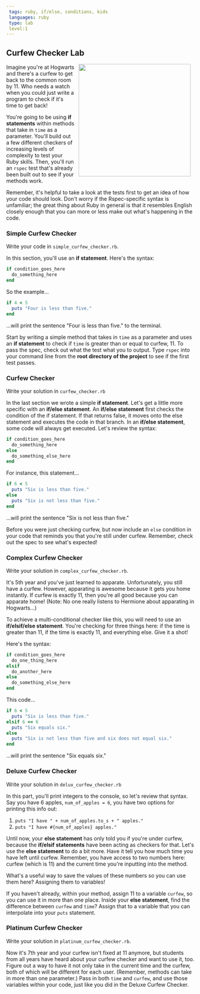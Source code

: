 ```yaml
---
 tags: ruby, if/else, conditions, kids
 languages: ruby
 type: lab
 level:1
---
```


## Curfew Checker Lab
<img src="https://s3.amazonaws.com/after-school-assets/curfew.gif" width="300px" align="right" hspace="10"> Imagine you're at Hogwarts and there's a curfew to get back to the common room by 11. Who needs a watch when you could just write a program to check if it's time to get back!

You're going to be using **if statements** within methods that take in `time` as a parameter. You'll build out a few different checkers of increasing levels of complexity to test your Ruby skills. Then, you'll run an `rspec` test that's already been built out to see if your methods work. 

Remember, it's helpful to take a look at the tests first to get an idea of how your code should look. Don't worry if the Rspec-specific syntax is unfamiliar; the great thing about Ruby in general is that it resembles English closely enough that you can more or less make out what's happening in the code.

### Simple Curfew Checker
Write your code in `simple_curfew_checker.rb`.

In this section, you'll use an **if statement**. Here's the syntax:

```ruby
if condition_goes_here
  do_something_here
end
```
So the example...
```ruby
if 4 < 5
  puts "Four is less than five."
end
```
...will print the sentence "Four is less than five." to the terminal.

Start by writing a simple method that takes in `time` as a parameter and uses an **if statement** to check if `time` is greater than or equal to curfew, 11. To pass the spec, check out what the test what you to output. Type `rspec` into your command line from the **root directory of the project** to see if the first test passes.

### Curfew Checker
Write your solution in `curfew_checker.rb`

In the last section we wrote a simple **if statement**. Let's get a little more specific with an **if/else statement**. An **if/else statement** first checks the condition of the if statement. If that returns false, it moves onto the else statement and executes the code in that branch. In an **if/else statement**, some code will always get executed. Let's review the syntax:

```ruby
if condition_goes_here
  do_something_here
else
  do_something_else_here
end
```
For instance, this statement...
```ruby
if 6 < 5
  puts "Six is less than five."
else
  puts "Six is not less than five."
end
```
...will print the sentence "Six is not less than five."

Before you were just checking curfew, but now include an `else` condition in your code that reminds you that you're still under curfew. Remember, check out the spec to see what's expected!

### Complex Curfew Checker
Write your solution in `complex_curfew_checker.rb`.

It's 5th year and you've just learned to apparate. Unfortunately, you still have a curfew. However, apparating is awesome because it gets you home instantly. If curfew is exactly 11, then you're all good because you can apparate home! (Note: No one really listens to Hermione about apparating in Hogwarts...)

To achieve a multi-conditional checker like this, you will need to use an **if/elsif/else statement**. You're checking for three things here: if the time is greater than 11, if the time is exactly 11, and everything else. Give it a shot!

Here's the syntax:
```ruby
if condition_goes_here
  do_one_thing_here
elsif
  do_another_here
else
  do_something_else_here
end
```
This code...
```ruby
if 6 < 5
  puts "Six is less than five."
elsif 6 == 6
  puts "Six equals six."
else
  puts "Six is not less than five and six does not equal six."
end
```
...will print the sentence "Six equals six."

### Deluxe Curfew Checker
Write your solution in `delux_curfew_checker.rb`

In this part, you'll print integers to the console, so let's review that syntax. Say you have 6 apples, `num_of_apples = 6`, you have two options for printing this info out:

1. `puts "I have " + num_of_apples.to_s + " apples."`
2. `puts "I have #{num_of_apples} apples."`

Until now, your **else statement** has only told you if you're under curfew, because the **if/elsif statements** have been acting as checkers for that. Let's use the **else statement** to do a bit more. Have it tell you how much time you have left until curfew. Remember, you have access to two numbers here: curfew (which is 11) and the current time you're inputting into the method.

What's a useful way to save the values of these numbers so you can use them here? Assigning them to variables!

If you haven't already, within your method, assign 11 to a variable `curfew`, so you can use it in more than one place. Inside your **else statement**, find the difference between `curfew` and `time`? Assign that to a variable that you can interpolate into your `puts` statement.

### Platinum Curfew Checker
Write your solution in `platinum_curfew_checker.rb`.

Now it's 7th year and your curfew isn't fixed at 11 anymore, but students from all years have heard about your curfew checker and want to use it, too. Figure out a way to have it not only take in the current time and the curfew, both of which will be different for each user. (Remember, methods can take in more than one parameter.) Pass in both `time` and `curfew`, and use those variables within your code, just like you did in the Deluxe Curfew Checker.
